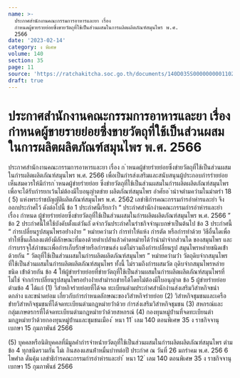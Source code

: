 ```yaml
---
name: >-
  ประกาศสำนักงานคณะกรรมการอาหารและยา เรื่อง
  กำหนดผู้ขายรายย่อยซึ่งขายวัตถุที่ใช้เป็นส่วนผสมในการผลิตผลิตภัณฑ์สมุนไพร พ.ศ.
  2566
date: '2023-02-14'
category: ง พิเศษ
volume: 140
section: 35
page: 11
source: 'https://ratchakitcha.soc.go.th/documents/140D035S0000000001102.pdf'
draft: true
---
```


# ประกาศสำนักงานคณะกรรมการอาหารและยา เรื่อง กำหนดผู้ขายรายย่อยซึ่งขายวัตถุที่ใช้เป็นส่วนผสมในการผลิตผลิตภัณฑ์สมุนไพร พ.ศ. 2566

ประกาศสำนักงานคณะกรรมการอาหารและยา เรื่อง ก ําหนดผู้ขํายรํายย่อยซึ่งขํายวัตถุที่ใช้เป็นส่วนผสมในกํารผลิตผลิตภัณฑ์สมุนไพร พ.ศ. 2566 เพื่อเป็นกํารส่งเสริมและสนับสนุนผู้ประกอบกํารรํายย่อย เห็นสมควรให้มีกํารก ําหนดผู้ขํายรํายย่อย ซึ่งขํายวัตถุที่ใช้เป็นส่วนผสมในกํารผลิตผลิตภัณฑ์สมุนไพรเพื่อจะได้รับกํารยกเว้นไม่ต้องมีใบอนุญําตขําย ผลิตภัณฑ์สมุนไพร อําศัยอ ํานําจตํามควํามในมําตรํา 18 ( 5) แห่งพระรําชบัญญัติผลิตภัณฑ์สมุนไพร พ.ศ. 2562 เลขําธิกํารคณะกรรมกํารอําหํารและยํา จึงออกประกําศไว้ ดังต่อไปนี้ ข้อ 1 ประกําศนี้เรียกว่ํา “ ประกําศสํานักงํานคณะกรรมกํารอําหํารและยํา เรื่อง กําหนด ผู้ขํายรํายย่อยซึ่งขํายวัตถุที่ใช้เป็นส่วนผสมในกํารผลิตผลิตภัณฑ์สมุนไพร พ.ศ. 2566 ” ข้อ 2 ประกําศนี้ให้ใช้บังคับตั้งแต่วันถั ดจํากวันประกําศในรําชกิจจํานุเบกษําเป็นต้นไป ข้อ 3 ประกําศนี้ “ กํารเปลี่ยนรูปสมุนไพรอย่ํางง่ําย ” หมํายควํามว่ํา กํารทําให้แห้ง กํารตัด หรือกํารทําด้วย วิธีอื่นใดเพื่อทําให้ชิ้นเล็กลงแต่ยังมีลักษณะที่มองด้วยตําเปล่ําแล้วคําดหมํายได้ว่ํานํามําจํากส่วนใด ของสมุนไพร และกํารบรรจุใส่ภําชนะเพื่อกํารเก็บรักษําหรือกํารขนส่ง แต่ไม่รวมถึงกํารเปลี่ยนรูป สมุนไพรหลํายชนิดเข้ําด้วยกัน “ วัตถุที่ใช้เป็นส่วนผสมในกํารผลิตผลิตภัณฑ์สมุนไพร ” หมํายควํามว่ํา วัตถุดิบจํากสมุนไพร ที่ใช้เป็นส่วนผสมในกํารผลิตผลิตภัณฑ์สมุนไพร ทั้งนี้ ไม่รวมถึงกํารผสมวัต ถุดิบจํากสมุนไพรหลํายชนิด เข้ําด้วยกัน ข้อ 4 ให้ผู้ขํายรํายย่อยที่ขํายวัตถุที่ใช้เป็นส่วนผสมในกํารผลิตผลิตภัณฑ์สมุนไพรที่ไม่ใช่ จํากกํารเปลี่ยนรูปสมุนไพรอย่ํางง่ํายสํามํารถขํายได้โดยไม่ต้องมีใบอนุญําต ข้อ 5 ผู้ขํายรํายย่อยตํามข้อ 4 ได้แก่ (1) วิสําหกิจรํายย่อยที่ได้จด ทะเบียนตํามประกําศสํานักงํานส่งเสริมวิสําหกิจขนําดกลําง และขนําดย่อม เกี่ยวกับกํารกําหนดลักษณะของวิสําหกิจรํายย่อย (2) วิสําหกิจชุมชนและเครือข่ํายวิสําหกิจชุมชนที่ได้จดทะเบียนตํามกฎหมํายว่ําด้วย กํารส่งเสริมวิสําหกิจชุมชน (3) สหกรณ์และกลุ่มเกษตรกรที่ได้จดทะเบียนตํามกฎหมํายว่ําด้วยสหกรณ์ (4) กองทุนหมู่บ้ํานที่จดทะเบียนตํามกฎหมํายว่ําด้วยกองทุนหมู่บ้ํานและชุมชนเมือง ้ หนา 11 ่ เลม 140 ตอนพิเศษ 35 ง ราชกิจจานุเบกษา 15 กุมภาพันธ์ 2566

(5) บุคคลหรือนิติบุคคลที่มีมูลค่ํากํารจําหน่ํายวัตถุที่ใช้เป็นส่วนผสมในกํารผลิตผลิตภัณฑ์สมุนไพร ตํามข้อ 4 ทุกชนิดรวมกัน ไม่เ กินสองแสนห้ําหมื่นบําทต่อปี ประกําศ ณ วันที่ 26 มกรําคม พ.ศ. 256 6 ไพศําล ดั่นคุ้ม เลขําธิกํารคณะกรรมกํารอําหํารและยํา ้ หนา 12 ่ เลม 140 ตอนพิเศษ 35 ง ราชกิจจานุเบกษา 15 กุมภาพันธ์ 2566
